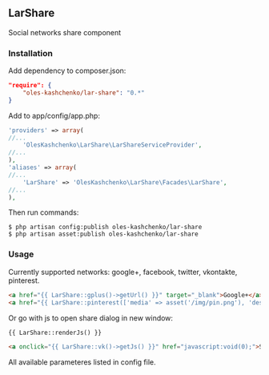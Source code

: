 ## LarShare
Social networks share component

### Installation
Add dependency to composer.json:
```json
"require": {
    "oles-kashchenko/lar-share": "0.*"
}
```

Add to app/config/app.php:
```php
'providers' => array(
//...
    'OlesKashchenko\LarShare\LarShareServiceProvider',
//...
),
'aliases' => array(
//...
    'LarShare' => 'OlesKashchenko\LarShare\Facades\LarShare',
//...
),
```

Then run commands:
```shell
$ php artisan config:publish oles-kashchenko/lar-share
$ php artisan asset:publish oles-kashchenko/lar-share
```

### Usage
Currently supported networks: google+, facebook, twitter, vkontakte, pinterest.
```html
<a href="{{ LarShare::gplus()->getUrl() }}" target="_blank">Google+</a>
<a href="{{ LarShare::pinterest(['media' => asset('/img/pin.png'), 'description' => 'oh hai'])->getUrl() }}" target="_blank">Pin it!</a>
```

Or go with js to open share dialog in new window:
```html
{{ LarShare::renderJs() }}

<a onclick="{{ LarShare::vk()->getJs() }}" href="javascript:void(0);">Share me</a>
```

All available parameteres listed in config file.
